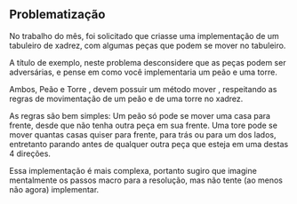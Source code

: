 ## Problematização

No trabalho do mês, foi solicitado que criasse uma implementação de um tabuleiro de xadrez, com algumas peças que podem se mover no tabuleiro.

A título de exemplo, neste problema desconsidere que as peças podem ser adversárias, e pense em como você implementaria um peão e uma torre.

Ambos, Peão e Torre , devem possuir um método mover , respeitando as regras de movimentação de um peão e de uma torre no xadrez.

As regras são bem simples: Um peão só pode se mover uma casa para frente, desde que não tenha outra peça em sua frente. Uma tore pode se mover quantas casas quiser para frente, para trás ou para um dos lados, entretanto parando antes de qualquer outra peça que esteja em uma destas 4 direções.

Essa implementação é mais complexa, portanto sugiro que imagine mentalmente os passos macro para a resolução, mas não tente (ao menos não agora) implementar.
